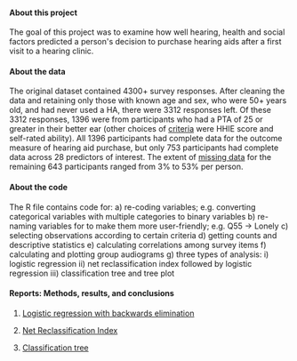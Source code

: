 #### About this project
 
The goal of this project was to examine how well hearing, health and social factors predicted a person's decision to purchase hearing aids after a first visit to a hearing clinic. 
 
#### About the data
 
The original dataset contained 4300+ survey responses. After cleaning the data and retaining only those with known age and sex, who were 50+ years old, and had never used a HA, there were 3312 responses left. Of these 3312 responses, 1396 were from participants who had a PTA of 25 or greater in their better ear (other choices of [criteria](https://huiwen-goy.github.io/connect1-stigma/Connect1_Stigma_criteria.html) were HHIE score and self-rated ability). All 1396 participants had complete data for the outcome measure of hearing aid purchase, but only 753 participants had complete data across 28 predictors of interest. The extent of [missing data](https://huiwen-goy.github.io/connect1-stigma/Connect1_Stigma_describe_imputation.html) for the remaining 643 participants ranged from 3% to 53% per person. 
 
#### About the code
 
The R file contains code for:
a) re-coding variables; e.g. converting categorical variables with multiple categories to binary variables
b) re-naming variables for to make them more user-friendly; e.g. Q55 -> Lonely
c) selecting observations according to certain criteria
d) getting counts and descriptive statistics
e) calculating correlations among survey items
f) calculating and plotting group audiograms
g) three types of analysis: 
	i) logistic regression
	ii) net reclassification index followed by logistic regression 
	iii) classification tree and tree plot 
 
#### Reports: Methods, results, and conclusions

1. [Logistic regression with backwards elimination](https://huiwen-goy.github.io/connect1-stigma/Connect1_Stigma_LR.html)

2. [Net Reclassification Index](https://huiwen-goy.github.io/connect1-stigma/Connect1_Stigma_NRI.html)

3. [Classification tree](https://huiwen-goy.github.io/connect1-stigma/Connect1_Stigma_Tree.html)
